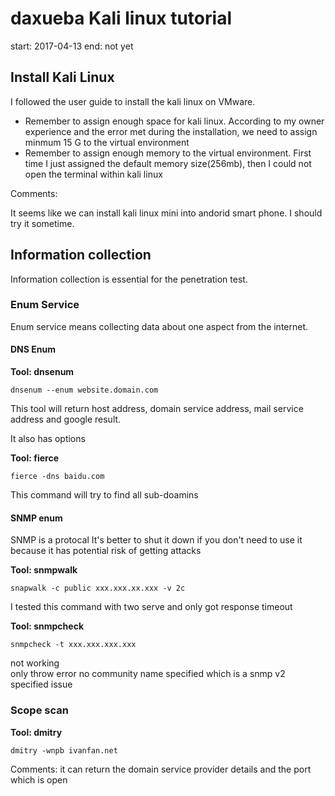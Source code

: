 # daxueba Kali linux tutorial

start: 2017-04-13
end: not yet

## Install Kali Linux

I followed the user guide to install the kali linux on VMware.  

- Remember to assign enough space for kali linux. According to my owner experience and the error met during the installation, we need to assign minmum 15 G to the virtual environment
- Remember to assign enough memory to the virtual environment. First time I just assigned the default memory size(256mb), then I could not open the terminal within kali linux

Comments: 

It seems like we can install kali linux mini into andorid smart phone. I should try it sometime.

## Information collection

Information collection is essential for the penetration test. 

### Enum Service

Enum service means collecting data about one aspect from the internet. 

#### DNS Enum

__Tool: dnsenum__
```
dnsenum --enum website.domain.com
```

This tool will return host address, domain service address, mail service address and google result.  

It also has options


__Tool: fierce__
```
fierce -dns baidu.com
```
This command will try to find all sub-doamins 

#### SNMP enum
SNMP is a protocal 
It's better to shut it down if you don't need to use it because it has potential risk of getting attacks  

__Tool: snmpwalk__
```
snapwalk -c public xxx.xxx.xx.xxx -v 2c
```
I tested this command with two serve and only got response timeout  

__Tool: snmpcheck__

```
snmpcheck -t xxx.xxx.xxx.xxx
```
not working  
only throw error no community name specified
which is a snmp v2 specified issue

### Scope scan

__Tool: dmitry__
```
dmitry -wnpb ivanfan.net
```

Comments: it can return the domain service provider details and the port which is open

